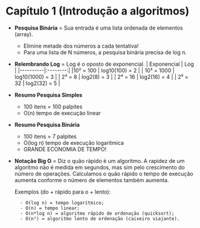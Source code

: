 # Capítulo 1 (Introdução a algoritmos)
- **Pesquisa Binária** = Sua entrada é uma lista ordenada de elementos (array). 
    - Elimine metade dos números a cada tentativa!
    - Para uma lista de N números, a pesquisa binária precisa de  log n.

- **Relembrando Log** = Log é o oposto de exponencial.
    | Exponencial | Log | 
    |----------|:--------:|
    |10² = 100  | log10(100) = 2 |
    | 10³ = 1000 | log10(1000) = 3 |
    | 2³ = 8 | log2(8) = 3 |
    | 2⁴ = 16 | log2(16) = 4 |
    | 2⁵ = 32 |  log2(32) = 5 |

- **Resumo Pesquisa Simples**
    - 100 itens = 100 palpites
    - O(n) tempo de execução linear 

- **Resumo Pesquisa Binária**
    - 100 itens = 7 palpites
    - O(log n) tempo de execução logarítmica
    - GRANDE ECONOMIA DE TEMPO!

- **Notação Big O** = Diz o quão rápido é um algoritmo. A rapidez de um algoritmo não é medida em segundos, mas sim pelo crescimento do número de operações. Calculamos o quão rápido o tempo de execução aumenta conforme o número de elementos também aumenta.

   Exemplos (do + rápido para o + lento):

        - O(log n) = tempo logarítmico;
        - O(n) = tempo linear;
        - O(n*log n) = algoritmo rápido de ordenação (quicksort);
        - O(n²) = algoritmo lento de ordenação (caixeiro viajante).
